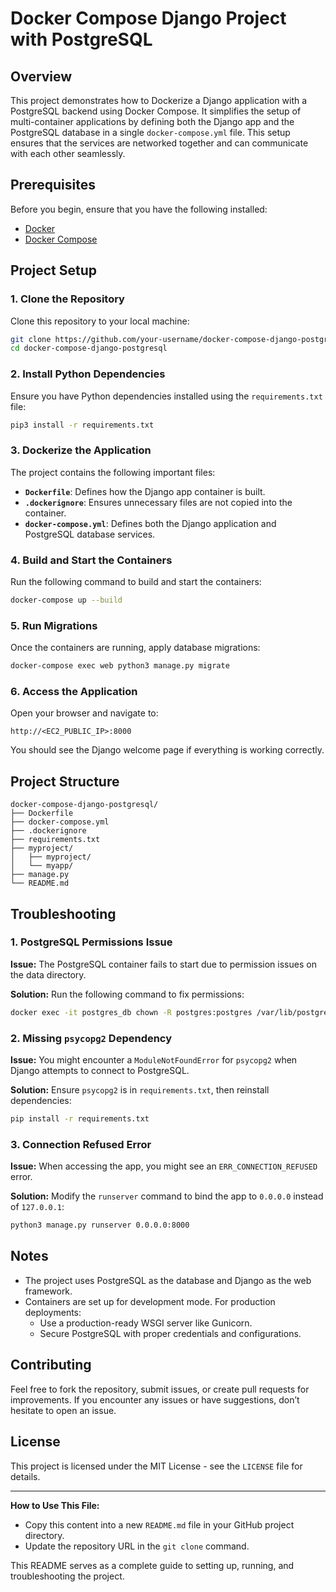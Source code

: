 # Docker Compose Django Project with PostgreSQL

## Overview
This project demonstrates how to Dockerize a Django application with a PostgreSQL backend using Docker Compose. It simplifies the setup of multi-container applications by defining both the Django app and the PostgreSQL database in a single `docker-compose.yml` file. This setup ensures that the services are networked together and can communicate with each other seamlessly.

## Prerequisites
Before you begin, ensure that you have the following installed:

- [Docker](https://docs.docker.com/get-docker/)
- [Docker Compose](https://docs.docker.com/compose/install/)

## Project Setup

### 1. Clone the Repository
Clone this repository to your local machine:
```bash
git clone https://github.com/your-username/docker-compose-django-postgresql.git
cd docker-compose-django-postgresql
```

### 2. Install Python Dependencies
Ensure you have Python dependencies installed using the `requirements.txt` file:
```bash
pip3 install -r requirements.txt
```

### 3. Dockerize the Application
The project contains the following important files:
- **`Dockerfile`**: Defines how the Django app container is built.
- **`.dockerignore`**: Ensures unnecessary files are not copied into the container.
- **`docker-compose.yml`**: Defines both the Django application and PostgreSQL database services.

### 4. Build and Start the Containers
Run the following command to build and start the containers:
```bash
docker-compose up --build
```

### 5. Run Migrations
Once the containers are running, apply database migrations:
```bash
docker-compose exec web python3 manage.py migrate
```

### 6. Access the Application
Open your browser and navigate to:
```
http://<EC2_PUBLIC_IP>:8000
```
You should see the Django welcome page if everything is working correctly.

## Project Structure
```
docker-compose-django-postgresql/
├── Dockerfile
├── docker-compose.yml
├── .dockerignore
├── requirements.txt
├── myproject/
│   ├── myproject/
│   └── myapp/
├── manage.py
└── README.md
```

## Troubleshooting

### 1. PostgreSQL Permissions Issue
**Issue:** The PostgreSQL container fails to start due to permission issues on the data directory.

**Solution:** Run the following command to fix permissions:
```bash
docker exec -it postgres_db chown -R postgres:postgres /var/lib/postgresql/data
```

### 2. Missing `psycopg2` Dependency
**Issue:** You might encounter a `ModuleNotFoundError` for `psycopg2` when Django attempts to connect to PostgreSQL.

**Solution:** Ensure `psycopg2` is in `requirements.txt`, then reinstall dependencies:
```bash
pip install -r requirements.txt
```

### 3. Connection Refused Error
**Issue:** When accessing the app, you might see an `ERR_CONNECTION_REFUSED` error.

**Solution:** Modify the `runserver` command to bind the app to `0.0.0.0` instead of `127.0.0.1`:
```bash
python3 manage.py runserver 0.0.0.0:8000
```

## Notes
- The project uses PostgreSQL as the database and Django as the web framework.
- Containers are set up for development mode. For production deployments:
  - Use a production-ready WSGI server like Gunicorn.
  - Secure PostgreSQL with proper credentials and configurations.

## Contributing
Feel free to fork the repository, submit issues, or create pull requests for improvements. If you encounter any issues or have suggestions, don’t hesitate to open an issue.

## License
This project is licensed under the MIT License - see the `LICENSE` file for details.

---
**How to Use This File:**
- Copy this content into a new `README.md` file in your GitHub project directory.
- Update the repository URL in the `git clone` command.

This README serves as a complete guide to setting up, running, and troubleshooting the project.


